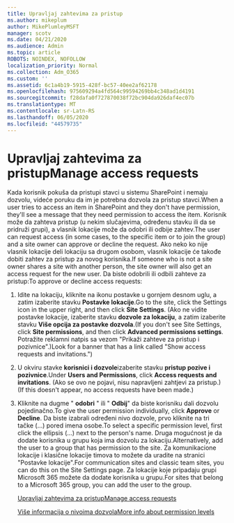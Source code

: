 ```yaml
---
title: Upravljaj zahtevima za pristup
ms.author: mikeplum
author: MikePlumleyMSFT
manager: scotv
ms.date: 04/21/2020
ms.audience: Admin
ms.topic: article
ROBOTS: NOINDEX, NOFOLLOW
localization_priority: Normal
ms.collection: Adm_O365
ms.custom: ''
ms.assetid: 6c1a4b19-5915-428f-bc57-40ee2af62178
ms.openlocfilehash: 975609294a4fd564c99594269bb4c348ad1d4191
ms.sourcegitcommit: f28dafa0f727870038f72bc904da926daf4ec07b
ms.translationtype: MT
ms.contentlocale: sr-Latn-RS
ms.lasthandoff: 06/05/2020
ms.locfileid: "44579735"
---
```

# <a name="manage-access-requests"></a><span data-ttu-id="00969-102">Upravljaj zahtevima za pristup</span><span class="sxs-lookup"><span data-stu-id="00969-102">Manage access requests</span></span>

<span data-ttu-id="00969-103">Kada korisnik pokuša da pristupi stavci u sistemu SharePoint i nemaju dozvolu, videće poruku da im je potrebna dozvola za pristup stavci.</span><span class="sxs-lookup"><span data-stu-id="00969-103">When a user tries to access an item in SharePoint and they don't have permission, they'll see a message that they need permission to access the item.</span></span> <span data-ttu-id="00969-104">Korisnik može da zahteva pristup (u nekim slučajevima, određenu stavku ili da se pridruži grupi), a vlasnik lokacije može da odobri ili odbije zahtev.</span><span class="sxs-lookup"><span data-stu-id="00969-104">The user can request access (in some cases, to the specific item or to join the group) and a site owner can approve or decline the request.</span></span> <span data-ttu-id="00969-105">Ako neko ko nije vlasnik lokacije deli lokaciju sa drugom osobom, vlasnik lokacije će takođe dobiti zahtev za pristup za novog korisnika.</span><span class="sxs-lookup"><span data-stu-id="00969-105">If someone who is not a site owner shares a site with another person, the site owner will also get an access request for the new user.</span></span> <span data-ttu-id="00969-106">Da biste odobrili ili odbili zahteve za pristup:</span><span class="sxs-lookup"><span data-stu-id="00969-106">To approve or decline access requests:</span></span>
  
1. <span data-ttu-id="00969-107">Idite na lokaciju, kliknite na ikonu postavke u gornjem desnom uglu, a zatim izaberite stavku **Postavke lokacije**.</span><span class="sxs-lookup"><span data-stu-id="00969-107">Go to the site, click the Settings icon in the upper right, and then click **Site Settings**.</span></span> <span data-ttu-id="00969-108">(Ako ne vidite postavke lokacije, izaberite stavku **dozvole za lokaciju**, a zatim izaberite stavku **Više opcija za postavke dozvola**.</span><span class="sxs-lookup"><span data-stu-id="00969-108">(If you don't see Site Settings, click **Site permissions**, and then click **Advanced permissions settings**.</span></span> <span data-ttu-id="00969-109">Potražite reklamni natpis sa vezom "Prikaži zahteve za pristup i pozivnice".)</span><span class="sxs-lookup"><span data-stu-id="00969-109">Look for a banner that has a link called "Show access requests and invitations.")</span></span>
    
2. <span data-ttu-id="00969-110">U okviru stavke **korisnici i dozvole**izaberite stavku **pristup pozive i pozivnice**.</span><span class="sxs-lookup"><span data-stu-id="00969-110">Under **Users and Permissions**, click **Access requests and invitations**.</span></span> <span data-ttu-id="00969-111">(Ako se ovo ne pojavi, nisu napravljeni zahtjevi za pristup.)</span><span class="sxs-lookup"><span data-stu-id="00969-111">(If this doesn't appear, no access requests have been made.)</span></span>
    
3. <span data-ttu-id="00969-112">Kliknite na dugme " **odobri** " ili " **Odbij**" da biste korisniku dali dozvolu pojedinačno.</span><span class="sxs-lookup"><span data-stu-id="00969-112">To give the user permission individually, click **Approve** or **Decline**.</span></span> <span data-ttu-id="00969-113">Da biste izabrali određeni nivo dozvole, prvo kliknite na tri tačke (...) pored imena osobe.</span><span class="sxs-lookup"><span data-stu-id="00969-113">To select a specific permission level, first click the ellipsis (...) next to the person's name.</span></span> <span data-ttu-id="00969-114">Druga mogućnost je da dodate korisnika u grupu koja ima dozvolu za lokaciju.</span><span class="sxs-lookup"><span data-stu-id="00969-114">Alternatively, add the user to a group that has permission to the site.</span></span> <span data-ttu-id="00969-115">Za komunikacione lokacije i klasične lokacije timova to možete da uradite na stranici "Postavke lokacije".</span><span class="sxs-lookup"><span data-stu-id="00969-115">For communication sites and classic team sites, you can do this on the Site Settings page.</span></span> <span data-ttu-id="00969-116">Za lokacije koje pripadaju grupi Microsoft 365 možete da dodate korisnika u grupu.</span><span class="sxs-lookup"><span data-stu-id="00969-116">For sites that belong to a Microsoft 365 group, you can add the user to the group.</span></span>
    
    [<span data-ttu-id="00969-117">Upravljaj zahtevima za pristup</span><span class="sxs-lookup"><span data-stu-id="00969-117">Manage access requests </span></span>](https://go.microsoft.com/fwlink/?linkid=2008747)
    
    [<span data-ttu-id="00969-118">Više informacija o nivoima dozvola</span><span class="sxs-lookup"><span data-stu-id="00969-118">More info about permission levels</span></span>](https://go.microsoft.com/fwlink/?linkid=867071)
    

